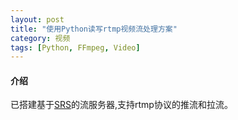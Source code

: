 ```yaml
---
layout: post
title: "使用Python读写rtmp视频流处理方案"
category: 视频
tags: [Python, FFmpeg, Video]
---
```


#### 介绍

已搭建基于[SRS][1]的流服务器,支持rtmp协议的推流和拉流。











[1]:https://github.com/ossrs/srs
